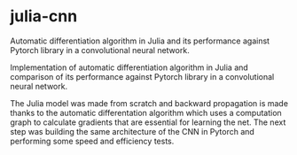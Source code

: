 # julia-cnn
Automatic differentiation algorithm in Julia and its performance against Pytorch library in a convolutional neural network.

Implementation of automatic differentiation algorithm in Julia and comparison of its performance against Pytorch library in a convolutional neural network.

The Julia model was made from scratch and backward propagation is made thanks to the automatic differentation algorithm which uses a computation graph to calculate gradients that are essential for learning the net. The next step was building the same architecture of the CNN in Pytorch and performing some speed and efficiency tests.
